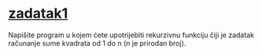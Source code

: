 # [zadatak1](https://github.com/Benjamin71000/programiranje1/blob/main/recursion/recursion%20suma%20kvadrata.cpp)

Napišite program u kojem ćete upotrijebiti rekurzivnu funkciju čiji je zadatak računanje sume kvadrata od 1 do n (n je prirodan broj).
